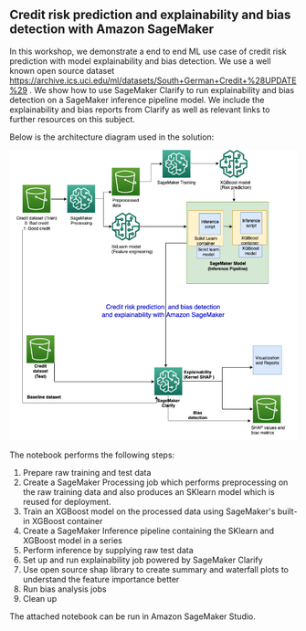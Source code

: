 ## Credit risk prediction and explainability and bias detection with Amazon SageMaker

In this workshop, we demonstrate a end to end ML use case of credit risk prediction with model explainability and bias detection. We use a well known open source dataset https://archive.ics.uci.edu/ml/datasets/South+German+Credit+%28UPDATE%29 .
We show how to use SageMaker Clarify to run explainability and bias detection on a SageMaker inference pipeline model. We include the explainability and bias reports from Clarify as well as relevant links to further resources on this subject.

Below is the architecture diagram used in the solution:

![alt text](clarify_inf_pipeline_arch.jpg)


The notebook performs the following steps:

1. Prepare raw training and test data
2. Create a SageMaker Processing job which performs preprocessing on the raw training data and also produces an SKlearn model which is reused for deployment.
3. Train an XGBoost model on the processed data using SageMaker's built-in XGBoost container
4. Create a SageMaker Inference pipeline containing the SKlearn and XGBoost model in a series
5. Perform inference by supplying raw test data
6. Set up and run explainability job powered by SageMaker Clarify
7. Use open source shap library to create summary and waterfall plots to understand the feature importance better
8. Run bias analysis jobs
9. Clean up


The attached notebook can be run in Amazon SageMaker Studio. 


